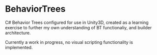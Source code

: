 # BehaviorTrees

C# Behavior Trees configured for use in Unity3D, created as a learning exercise to further my own understanding of BT functionaliy, and builder architecture. 

Currently a work in progress, no visual scripting functionality is implemented.

